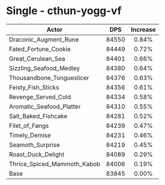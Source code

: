 # Single - cthun-yogg-vf
| Actor | DPS | Increase |
|---|:---:|:---:|
|Draconic_Augment_Rune|84550|0.84%|
|Fated_Fortune_Cookie|84449|0.72%|
|Great_Cerulean_Sea|84401|0.66%|
|Sizzling_Seafood_Medley|84380|0.64%|
|Thousandbone_Tongueslicer|84376|0.63%|
|Feisty_Fish_Sticks|84356|0.61%|
|Revenge_Served_Cold|84334|0.58%|
|Aromatic_Seafood_Platter|84310|0.55%|
|Salt_Baked_Fishcake|84281|0.52%|
|Filet_of_Fangs|84239|0.47%|
|Timely_Demise|84231|0.46%|
|Seamoth_Surprise|84219|0.45%|
|Roast_Duck_Delight|84089|0.29%|
|Thrice_Spiced_Mammoth_Kabob|84006|0.19%|
|Base|83845|0.00%|
